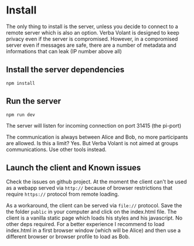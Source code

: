 # Install

The only thing to install is the server, unless you decide to connect to a remote server which is also an option. Verba Volant is designed to keep privacy even if the server is compromised. However, in a compromised server even if messages are safe, there are a number of metadata and informations that can leak (IP number above all)


## Install the server dependencies

```
npm install
```

## Run the server

```
npm run dev
```

The server will listen for incoming connection on port 31415 (the pi-port)



The communication is always between Alice and Bob, no more participants are allowed. Is this a limit? Yes. But Verba Volant is not aimed at groups communications. Use other tools instead.

## Launch the client and Known issues

Check the issues on github project. At the moment the client can't be used as a webapp served via ```http://``` because of browser restrictions that require ```https://``` protocol from remote loading.

As a workaround, the client can be served via ```file://``` protocol. Save the the folder ```public``` in your computer and click on the index.html file. The client is a vanilla static page which loads his styles and his javascript. No other deps required. For a better experience I recommend to load index.html in a first browser window (which will be Alice) and then use a different browser or browser profile to load as Bob.

